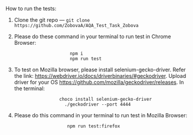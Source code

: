 How to run the tests:

1. Clone the git repo — `git clone https://github.com/ZobovaA/AQA_Test_Task_Zobova`
2. Please do these command in your terminal to run test in Chrome Browser: 

                            npm i 
                            npm run test
                                             
3. To test on Mozilla browser, please install selenium-gecko-driver. Refer the link: https://webdriver.io/docs/driverbinaries/#geckodriver. Upload driver for your OS https://github.com/mozilla/geckodriver/releases. In the terminal:   

                        choco install selenium-gecko-driver
                          ./geckodriver --port 4444


4. Please do this command in your terminal to run test in Mozilla Browser: 
                           
                           npm run test:firefox





